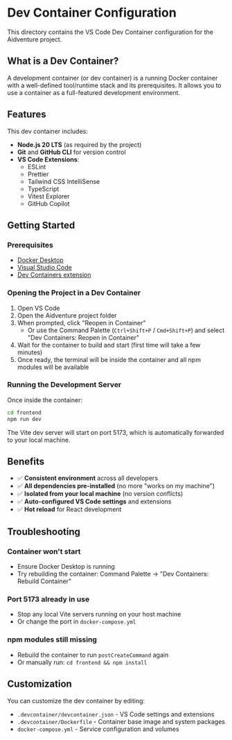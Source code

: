 # Dev Container Configuration

This directory contains the VS Code Dev Container configuration for the Aidventure project.

## What is a Dev Container?

A development container (or dev container) is a running Docker container with a well-defined tool/runtime stack and its prerequisites. It allows you to use a container as a full-featured development environment.

## Features

This dev container includes:
- **Node.js 20 LTS** (as required by the project)
- **Git** and **GitHub CLI** for version control
- **VS Code Extensions**:
  - ESLint
  - Prettier
  - Tailwind CSS IntelliSense
  - TypeScript
  - Vitest Explorer
  - GitHub Copilot

## Getting Started

### Prerequisites
- [Docker Desktop](https://www.docker.com/products/docker-desktop)
- [Visual Studio Code](https://code.visualstudio.com/)
- [Dev Containers extension](https://marketplace.visualstudio.com/items?itemName=ms-vscode-remote.remote-containers)

### Opening the Project in a Dev Container

1. Open VS Code
2. Open the Aidventure project folder
3. When prompted, click "Reopen in Container"
   - Or use the Command Palette (`Ctrl+Shift+P` / `Cmd+Shift+P`) and select "Dev Containers: Reopen in Container"
4. Wait for the container to build and start (first time will take a few minutes)
5. Once ready, the terminal will be inside the container and all npm modules will be available

### Running the Development Server

Once inside the container:

```bash
cd frontend
npm run dev
```

The Vite dev server will start on port 5173, which is automatically forwarded to your local machine.

## Benefits

- ✅ **Consistent environment** across all developers
- ✅ **All dependencies pre-installed** (no more "works on my machine")
- ✅ **Isolated from your local machine** (no version conflicts)
- ✅ **Auto-configured VS Code settings** and extensions
- ✅ **Hot reload** for React development

## Troubleshooting

### Container won't start
- Ensure Docker Desktop is running
- Try rebuilding the container: Command Palette → "Dev Containers: Rebuild Container"

### Port 5173 already in use
- Stop any local Vite servers running on your host machine
- Or change the port in `docker-compose.yml`

### npm modules still missing
- Rebuild the container to run `postCreateCommand` again
- Or manually run: `cd frontend && npm install`

## Customization

You can customize the dev container by editing:
- `.devcontainer/devcontainer.json` - VS Code settings and extensions
- `.devcontainer/Dockerfile` - Container base image and system packages
- `docker-compose.yml` - Service configuration and volumes
